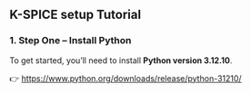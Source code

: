 ## K-SPICE setup Tutorial 

### 1. Step One – Install Python 

To get started, you’ll need to install **Python version 3.12.10**.

👉 https://www.python.org/downloads/release/python-31210/
